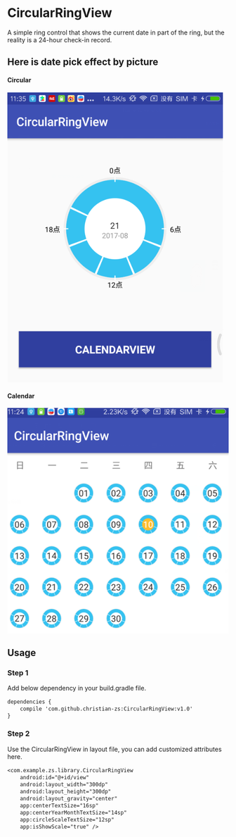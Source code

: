 # CircularRingView
A simple ring control that shows the current date in part of the ring, but the reality is a 24-hour check-in record.

## Here is date pick effect by picture

#### Circular

![image](./app/src/main/res/drawable/circular_view.png) 

#### Calendar

![image](./app/src/main/res/drawable/calendar_view.png) 

## Usage

### Step 1
Add below dependency in your build.gradle file.  
	
    dependencies {
        compile 'com.github.christian-zs:CircularRingView:v1.0'
    }


### Step 2
Use the CircularRingView in layout file, you can add customized attributes here.

    <com.example.zs.library.CircularRingView
        android:id="@+id/view"
        android:layout_width="300dp"
        android:layout_height="300dp"
        android:layout_gravity="center"
        app:centerTextSize="16sp"
        app:centerYearMonthTextSize="14sp"
        app:circleScaleTextSize="12sp"
        app:isShowScale="true" />
        